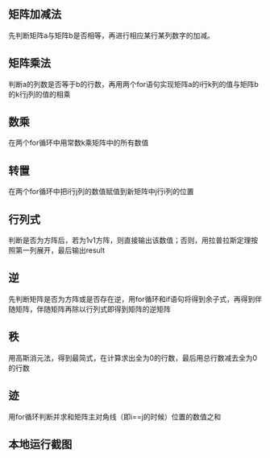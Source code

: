 ## 矩阵加减法
先判断矩阵a与矩阵b是否相等，再进行相应某行某列数字的加减。
## 矩阵乘法
判断a的列数是否等于b的行数，再用两个for语句实现矩阵a的i行k列的值与矩阵b的k行j列的值的相乘
## 数乘
在两个for循环中用常数k乘矩阵中的所有数值
## 转置
在两个for循环中把i行j列的数值赋值到新矩阵中j行i列的位置
## 行列式
判断是否为方阵后，若为1v1方阵，则直接输出该数值；否则，用拉普拉斯定理按照第一列展开，最后输出result
## 逆
先判断矩阵是否为方阵或是否存在逆，用for循环和if语句将得到余子式，再得到伴随矩阵，伴随矩阵再除以行列式即得到矩阵的逆矩阵
## 秩
用高斯消元法，得到最简式，在计算求出全为0的行数，最后用总行数减去全为0的行数
## 迹
用for循环判断并求和矩阵主对角线（即i==j的时候）位置的数值之和
## 本地运行截图

